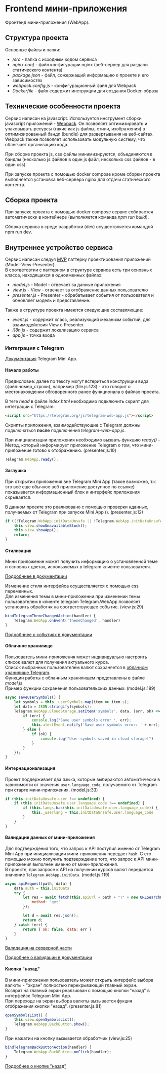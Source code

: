 # Frontend мини-приложения 

Фронтенд мини-приложения (WebApp).

## Структура проекта  

Основные файлы и папки:  

* */src* - папка с исходным кодом сервиса
* *nginx.conf* - файл конфигурации nginx (веб-сервер для раздачи статического контента)
* *package.json* - файл, сожержащий информацию о проекте и его зависимостях
* *webpack.config.js* - конфигурационный файл для Webpack
* *Dockerfile* - файл содержит инструкции для создания Docker-образа 

## Технические особенности проекта  

Сервис написан на javascript. Используется инструмент сборки javascript приложений - [Webpack][webpack]. Он позволяет оптимизировать и упаковывать ресурсы (такие как js файлы, стили, изображения) в оптимизированный бандл (bundle) для развертывания на веб-сайтах. Webpack также позволяет использовать модульную систему, что облегчает организацию кода.

При сборке проекта js, css файлы минимизируются, объединяются в бандлы (несколько js файлов в один js файл, несколько css файлов - в один css).

При запуске проекта с помощью docker compose кроме сборки проекта выполняется установка веб-сервера nginx для отдачи статического контента.

## Сборка проекта  

При запуске проекта с помощью docker compose сервис собирается автоматически в контейнере (выполняется команда *npm run build*).

Сборка сервиса в среде разработки (dev) осуществляется командой npm run dev. 

## Внутреннее устройство сервиса  

Сервис написан следуя [MVP][mvp] паттерну проектирования приложений (Model-View-Presenter).  
В соответсвтии с паттерном в структуре сервиса есть три основных класса, находящихся в одноименных файлах:  
* *model.js* - Model - отвечает за данные приложения
* *view.js* - View - отвечает за отображение данных пользователю
* *presenter.js* - Presenter - обрабатывает события от пользователя и обновляет модель и представление.

Также в структуре проекта имеются следующие составляющие:  
* *event.js* - содержит класс, реализующий механизм событий, для взаимодействия View с Presenter.
* *i18n.js* - содержит локализацию сервиса
* *app.js* - точка входа  

### Интеграция с Telegram

[Документация][webapp_docs] Telegram Mini App.  

#### Начало работы  

Предисловие: далее по тексту могут встериться конструкции вида (файл:номер_строки), например (file.js:123) - это говорит о местонахождении обговоренного ранее функционала в файлах проекта.

В теге *head* в файле *index.html* необходимо подключить скрипт для интеграции с Telegram.

```html
<script src="https://telegram.org/js/telegram-web-app.js"></script>
```

Скрипты приложения, взаимодействующие с Telegram должны подключаться **после** подключения *telegram-web-app.js*.  

При инициализации приложения необходимо вызвать функцию *ready()* - Метод, который информирует приложение Telegram о том, что мини-приложение готово к отображению. (presenter.js:10)  

```js
Telegram.WebApp.ready();
```

#### Заглушка  

При открытии приложения вне Telegram Mini App (такое возможно, т.к это всё еще обычное веб приложение доступное по ссылке) показывается информационный блок и интерфейс приложения скрывается.  

В данном проекте это реализовано с помощью проверки нданных, получаемых от Telegram при запуске Mini App (). (presenter.js:12)  

```js
if ((!Telegram.WebApp.initDataUnsafe || !Telegram.WebApp.initDataUnsafe.query_id)) {
    this.view.showUnavailableBlock();
    this.view.showApp();
    return;
}
```  

#### Стилизация  

Мини приложение может получить информацию о установленной теме и основных цветах, используемых в telegram клиенте пользователя.  

[Подробннее в документации][theme_params]

Изменение стиля интерфейса осуществляется с помощью css переменных.   
Для изменения темы в мини-приложении при изменении темы пользователем в клиенте telegram Telegram.WebApp позволяет установить обработчк на соответствующее событие. (view.js:29)  

```js
bindTelegramThemeChangedAction(handler) {
    Telegram.WebApp.onEvent('themeChanged', handler)
}
``` 

[Подробннее о событиях в документации][events_list]

#### Облачное хранилище  

Пользователь мини-приложения может индивидуально настроить список валют для получения актуального курса.  
Список выбранных пользователем валют сохраняется в [облачном хранилище Telegram][cloud_storage].  
Функции работы с облачным хранилищем представлены в файле *model.js*  
Пример функции сохранения пользовательских данных: (model.js:189)  

```js
async saveUserSymbols() {
    let symbols = this._userSymbols.map(item => item.s);
    let data = JSON.stringify(symbols);
    Telegram.WebApp.CloudStorage.setItem('symbols', data, (err, ok) => {
        if (err) {
            console.log("Save user symbols error ", err);
            this.alertEvent.notify('Save user symbols error: ' + err);
        } else {
            if (ok) {
                console.log("User symbols saved in cloud storage!")
            }
        }
    });
}
```

#### Интернационализация  

Проект поддерживает два языка, которые выбираются автоматически в зависимости от значения `user.language_code`, получаемого от Telegram при старте мини-приложения. (model.js:33)


```js
if (this.initDataUnsafe.user !== undefined) {
    if (this.initDataUnsafe.user.language_code !== undefined) {
        if (this.langs.has(this.initDataUnsafe.user.language_code)) {
            this._userlang = this.initDataUnsafe.user.language_code
        }
    }
}
```


#### Валидация данных от мини-приложения 

Для подтверждения того, что запрос к API поступил именно от 
Telegram Mini App при инициализации мини-приложения передает `hash`. С его помощью можно получить подтверждение того, что запрос к API мини-приложения выполнен именно от мини-приложения.  
В проекте, при запросе к API на получении курсов валют передается значение `Telegram.WebApp.initData`. (model.js:119)  

```js
async apiRequest(path, data) {
    data.auth = this.initData
    try {
        let res = await fetch(this.apiUrl + path + "?" + new URLSearchParams(data), {
            method: 'get'
        });

        let d = await res.json();
        return d;
    } catch (err) {
        return { ok: false, data: err }
    }
}
```

[Валидация на серверной части][auth_on_back]

[Подробнее о валидации в документации][auth]

#### Кнопка "назад" 

В мини-приложении пользователь может открыть интерфейс выбора валюты - "экран" полностью перекрывающий главный экран.  
Возврат на главный экран реалзиован с помощью кнопки "назад" в интерфейсе Telegram Mini App.  
При переходе на экран выбора валюты вызывается фукция отображения кнопки "назад". (presenter.js:81)

```js
openSymbolsList() {
    this.view.openSymbolsList();
    Telegram.WebApp.BackButton.show();
}
```

При нажатии на кнопку вызывается обработчик (view.js:25)

```js
bindTelegramBackButtonAction(handler) {
    Telegram.WebApp.BackButton.onClick(handler);
}
```

[Подробнее о кнопке "назад"][back_button]


[//]: # (LINKS)
[webpack]: https://webpack.js.org/
[mvp]: https://en.wikipedia.org/wiki/Model%E2%80%93view%E2%80%93presenter
[webapp_docs]: https://core.telegram.org/bots/webapps
[theme_params]: https://core.telegram.org/bots/webapps#themeparams
[events_list]: https://core.telegram.org/bots/webapps#events-available-for-mini-apps
[cloud_storage]: https://core.telegram.org/bots/webapps#cloudstorage
[auth]:https://core.telegram.org/bots/webapps#validating-data-received-via-the-mini-app
[back_button]:https://core.telegram.org/bots/webapps#backbutton
[auth_on_back]:./backend_ru.md
